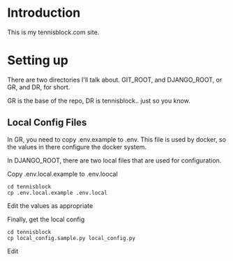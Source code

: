 # Introduction

This is my tennisblock.com site.

# Setting up

There are two directories I'll talk about. GIT_ROOT, and DJANGO_ROOT, or GR, and DR, for short.

GR is the base of the repo, DR is tennisblock.. just so you know.


## Local Config Files

In GR, you need to copy .env.example to .env.
This file is used by docker, so the values in there configure the docker system.

In DJANGO_ROOT, there are two local files that are used for configuration.

Copy .env.local.example to .env.loocal

	cd tennisblock
	cp .env.local.example .env.local

Edit the values as appropriate

Finally, get the local config

	cd tennisblock
	cp local_config.sample.py local_config.py

Edit




